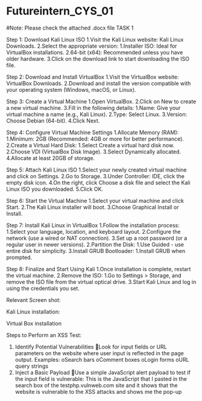 # Futureintern_CYS_01
#Note: Please check the attached .docx file
TASK 1

Step 1: Download Kali Linux ISO
1.Visit the Kali Linux website:
Kali Linux Downloads.
2.Select the appropriate version:
1.Installer ISO: Ideal for VirtualBox installations.
2.64-bit (x64): Recommended unless you have older hardware.
3.Click on the download link to start downloading the ISO file.

Step 2: Download and Install VirtualBox
1.Visit the VirtualBox website:
VirtualBox Downloads.
2.Download and install the version compatible with your operating system (Windows, macOS, or Linux).

Step 3: Create a Virtual Machine
1.Open VirtualBox.
2.Click on New to create a new virtual machine.
3.Fill in the following details:
1.Name: Give your virtual machine a name (e.g., Kali Linux).
2.Type: Select Linux.
3.Version: Choose Debian (64-bit).
4.Click Next.

Step 4: Configure Virtual Machine Settings
1.Allocate Memory (RAM):
1.Minimum: 2GB (Recommended: 4GB or more for better performance).
2.Create a Virtual Hard Disk:
1.Select Create a virtual hard disk now.
2.Choose VDI (VirtualBox Disk Image).
3.Select Dynamically allocated.
4.Allocate at least 20GB of storage.

Step 5: Attach Kali Linux ISO
1.Select your newly created virtual machine and click on Settings.
2.Go to Storage.
3.Under Controller: IDE, click the empty disk icon.
4.On the right, click Choose a disk file and select the Kali Linux ISO you downloaded.
5.Click OK.

Step 6: Start the Virtual Machine
1.Select your virtual machine and click Start.
2.The Kali Linux installer will boot.
3.Choose Graphical Install or Install.

Step 7: Install Kali Linux in VirtualBox
1.Follow the installation process:
1.Select your language, location, and keyboard layout.
2.Configure the network (use a wired or NAT connection).
3.Set up a root password (or a regular user in newer versions).
2.Partition the Disk:
1.Use Guided - use entire disk for simplicity.
3.Install GRUB Bootloader:
1.Install GRUB when prompted.

Step 8: Finalize and Start Using Kali
1.Once installation is complete, restart the virtual machine.
2.Remove the ISO:
1.Go to Settings > Storage, and remove the ISO file from the virtual optical drive.
3.Start Kali Linux and log in using the credentials you set.

Relevant Screen shot:

Kali Linux installation:



Virtual Box installation



















Steps to Perform an XSS Test:
1. Identify Potential Vulnerabilities
Look for input fields or URL parameters on the website where user input is reflected in the page output. Examples:
oSearch bars
oComment boxes
oLogin forms
oURL query strings
2. Inject a Basic Payload
Use a simple JavaScript alert payload to test if the input field is vulnerable:
This  is the JavaScript that I pasted in the search box of the testphp.vulnweb.com site and it shows that the website is vulnerable to the XSS attacks and shows me the pop-up 

<script>alert('The website is hacked!');</script>










